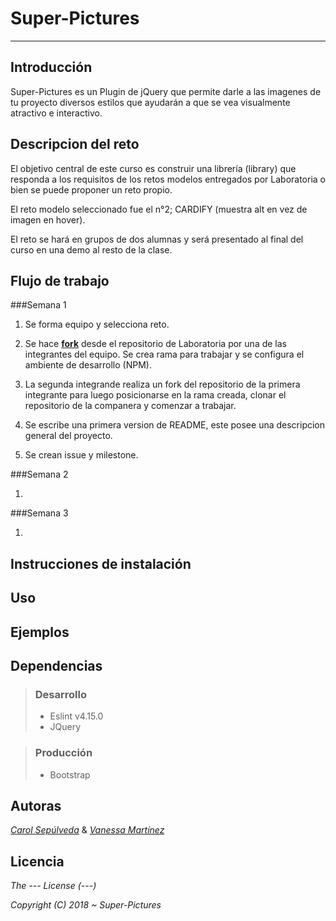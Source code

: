 
Super-Pictures
==============

***

Introducción
------------

<p>Super-Pictures es un Plugin de jQuery que permite darle a las imagenes de tu proyecto diversos estilos que ayudarán a que se vea visualmente atractivo e interactivo.</p>


Descripcion del reto
--------------------

<p>El objetivo central de este curso es construir una librería (library) que responda a los requisitos de los retos modelos entregados por Laboratoria o bien se puede proponer un reto propio.</p>

<p>El reto modelo seleccionado fue el n°2; CARDIFY (muestra alt en vez de imagen en hover).</p>

<p>El reto se hará en grupos de dos alumnas y será presentado al final del curso en una demo al resto de la clase.</p>


Flujo de trabajo
----------------

###Semana 1

1. Se forma equipo y selecciona reto.

2. Se hace [**fork**](https://github.com/Laboratoria-learning/cardify) desde el repositorio de Laboratoria por una de las integrantes del equipo. Se crea rama para trabajar y se configura el ambiente de desarrollo (NPM).

3. La segunda integrande realiza un fork del repositorio de la primera integrante para luego posicionarse en la rama creada, clonar el repositorio de la companera y comenzar a trabajar. 

4. Se escribe una primera version de README, este posee una descripcion general del proyecto. 

5. Se crean issue y milestone.

###Semana 2

1.

###Semana 3

1.


Instrucciones de instalación
----------------------------

<p></p>


Uso
-----

<p></p>


Ejemplos
---------

<p></p>


Dependencias
------------

>### Desarrollo
>
>* Eslint v4.15.0
>* JQuery 

>### Producción 
>
>* Bootstrap 


Autoras
-------
 
[*Carol Sepúlveda*](https://github.com/carol-solivos) & [*Vanessa Martínez*](https://github.com/vanemarnava)


Licencia
--------

*The --- License (---)*

*Copyright (C) 2018 ~ Super-Pictures*

